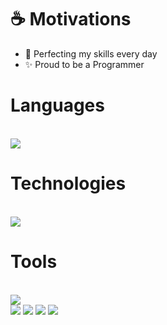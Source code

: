 # ☕ Motivations
- 🧠 Perfecting my skills every day
- ✨ Proud to be a Programmer

<div style="display: inline_block">
    <h1 color="white" font-size="23px" aling="center">Languages</h1>
    <br>
    <img align="center" src="https://skillicons.dev/icons?i=java,rust,js,ts" />
</div>
<div>
    <h1 font-size="23px" color="white" aling="center">Technologies</h1>
    <br>
    <img align="center" src="https://skillicons.dev/icons?i=react,spring,gradle,mysql,mongodb,postgres,maven" />
</div>
</div>
    <h1 font-size="23px" color="white" aling="center">Tools</h1>
    <br>
    <img align="center" src="https://skillicons.dev/icons?i=linux,windows,idea,vscode,github,git,postman" />
    <br>
</div>
<div> 
  <a href="https://www.youtube.com/@beatslofiyt" target="_blank"><img src="https://img.shields.io/badge/YouTube-FF0000?style=for-the-badge&logo=youtube&logoColor=white" target="_blank"></a>
  <a href="https://www.instagram.com/g4bi.qtn/" target="_blank"><img src="https://img.shields.io/badge/-Instagram-%23E4405F?style=for-the-badge&logo=instagram&logoColor=white" target="_blank"></a>
  <a href="https://discord.com/channels/@1151549556903919776" target="_blank"><img src="https://img.shields.io/badge/Discord-7289DA?style=for-the-badge&logo=discord&logoColor=white" target="_blank"></a> 
  <a href = "mailto:unknownbeast123410@gmail.com"><img src="https://img.shields.io/badge/-Gmail-%23333?style=for-the-badge&logo=gmail&logoColor=white" target="_blank"></a> 
</div>
